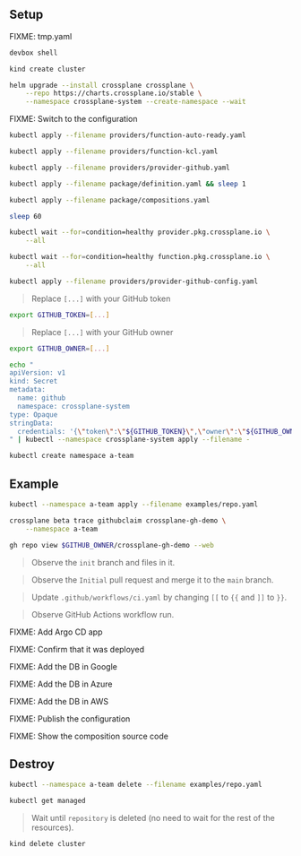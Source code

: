 ## Setup

FIXME: tmp.yaml

```sh
devbox shell

kind create cluster

helm upgrade --install crossplane crossplane \
    --repo https://charts.crossplane.io/stable \
    --namespace crossplane-system --create-namespace --wait
```

FIXME: Switch to the configuration

```sh
kubectl apply --filename providers/function-auto-ready.yaml

kubectl apply --filename providers/function-kcl.yaml

kubectl apply --filename providers/provider-github.yaml

kubectl apply --filename package/definition.yaml && sleep 1

kubectl apply --filename package/compositions.yaml

sleep 60

kubectl wait --for=condition=healthy provider.pkg.crossplane.io \
    --all

kubectl wait --for=condition=healthy function.pkg.crossplane.io \
    --all

kubectl apply --filename providers/provider-github-config.yaml
```

> Replace `[...]` with your GitHub token

```sh
export GITHUB_TOKEN=[...]
```

> Replace `[...]` with your GitHub owner

```sh
export GITHUB_OWNER=[...]

echo "
apiVersion: v1
kind: Secret
metadata:
  name: github
  namespace: crossplane-system
type: Opaque
stringData:
  credentials: '{\"token\":\"${GITHUB_TOKEN}\",\"owner\":\"${GITHUB_OWNER}\"}'
" | kubectl --namespace crossplane-system apply --filename -

kubectl create namespace a-team
```

## Example

```sh
kubectl --namespace a-team apply --filename examples/repo.yaml

crossplane beta trace githubclaim crossplane-gh-demo \
    --namespace a-team

gh repo view $GITHUB_OWNER/crossplane-gh-demo --web
```

> Observe the `init` branch and files in it.

> Observe the `Initial` pull request and merge it to the `main` branch.

> Update `.github/workflows/ci.yaml` by changing `[[` to `{{` and `]]` to `}}`.

> Observe GitHub Actions workflow run.

FIXME: Add Argo CD app

FIXME: Confirm that it was deployed

FIXME: Add the DB in Google

FIXME: Add the DB in Azure

FIXME: Add the DB in AWS

FIXME: Publish the configuration

FIXME: Show the composition source code

## Destroy

```sh
kubectl --namespace a-team delete --filename examples/repo.yaml

kubectl get managed
```

> Wait until `repository` is deleted (no need to wait for the rest of the resources).

```sh
kind delete cluster
```